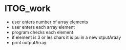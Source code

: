 # ITOG_work
* user enters number of array elements
* user enters each array element
* program checks each element
* if element is 3 or les chars it is pu in a new otputAraay
* print outputArray